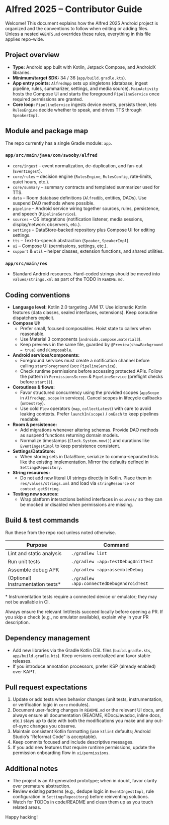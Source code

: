 # Alfred 2025 – Contributor Guide

Welcome! This document explains how the Alfred 2025 Android project is organized and the conventions to follow when editing or adding files. Unless a nested `AGENTS.md` overrides these rules, everything in this file applies repo-wide.

## Project overview
- **Type:** Android app built with Kotlin, Jetpack Compose, and AndroidX libraries.
- **Minimum/target SDK:** 34 / 36 (`app/build.gradle.kts`).
- **App entry points:** `AlfredApp` sets up singletons (database, ingest pipeline, rules, summarizer, settings, and media source). `MainActivity` hosts the Compose UI and starts the foreground `PipelineService` once required permissions are granted.
- **Core loop:** `PipelineService` ingests device events, persists them, lets `RulesEngine` decide whether to speak, and drives TTS through `SpeakerImpl`.

## Module and package map
The repo currently has a single Gradle module: `app`.

### `app/src/main/java/com/swooby/alfred`
- `core/ingest` – event normalization, de-duplication, and fan-out (`EventIngest`).
- `core/rules` – decision engine (`RulesEngine`, `RulesConfig`, rate-limits, quiet hours, etc.).
- `core/summary` – summary contracts and templated summarizer used for TTS.
- `data` – Room database definitions (`AlfredDb`, entities, DAOs). Use suspend DAO methods where possible.
- `pipeline` – Android service wiring together sources, rules, persistence, and speech (`PipelineService`).
- `sources` – OS integrations (notification listener, media sessions, display/network observers, etc.).
- `settings` – DataStore-backed repository plus Compose UI for editing settings.
- `tts` – Text-to-speech abstraction (`Speaker`, `SpeakerImpl`).
- `ui` – Compose UI (permissions, settings, etc.).
- `support` & `util` – helper classes, extension functions, and shared utilities.

### `app/src/main/res`
- Standard Android resources. Hard-coded strings should be moved into `values/strings.xml` as part of the TODO in `README.md`.

## Coding conventions
- **Language level:** Kotlin 2.0 targeting JVM 17. Use idiomatic Kotlin features (data classes, sealed interfaces, extensions). Keep coroutine dispatchers explicit.
- **Compose UI:**
  - Prefer small, focused composables. Hoist state to callers when reasonable.
  - Use Material 3 components (`androidx.compose.material3`).
  - Keep previews in the same file, guarded by `@Preview(showBackground = true)` and `@Composable`.
- **Android services/components:**
  - Foreground services must create a notification channel before calling `startForeground` (see `PipelineService`).
  - Check runtime permissions before accessing protected APIs. Follow the pattern in `PermissionsScreen` & `PipelineService` (preflight checks before `start()`).
- **Coroutines & flows:**
  - Favor structured concurrency using the provided scopes (`appScope` in `AlfredApp`, `scope` in services). Cancel scopes in lifecycle callbacks (`onDestroy`).
  - Use cold `Flow` operators (`map`, `collectLatest`) with care to avoid leaking contexts. Prefer `launchIn(scope)` / `onEach` to keep pipelines readable.
- **Room & persistence:**
  - Add migrations whenever altering schemas. Provide DAO methods as suspend functions returning domain models.
  - Normalize timestamps (`Clock.System.now()`) and durations like `EventIngestImpl` to keep persistence consistent.
- **Settings/DataStore:**
  - When storing sets in DataStore, serialize to comma-separated lists like the existing implementation. Mirror the defaults defined in `SettingsRepository`.
- **String resources:**
  - Do not add new literal UI strings directly in Kotlin. Place them in `res/values/strings.xml` and load via `stringResource` or `context.getString`.
- **Testing new sources:**
  - Wrap platform interactions behind interfaces in `sources/` so they can be mocked or disabled when permissions are missing.

## Build & test commands
Run these from the repo root unless noted otherwise.

| Purpose | Command |
| --- | --- |
| Lint and static analysis | `./gradlew lint` |
| Run unit tests | `./gradlew :app:testDebugUnitTest` |
| Assemble debug APK | `./gradlew :app:assembleDebug` |
| (Optional) Instrumentation tests* | `./gradlew :app:connectedDebugAndroidTest` |

\* Instrumentation tests require a connected device or emulator; they may not be available in CI.

Always ensure the relevant lint/tests succeed locally before opening a PR. If you skip a check (e.g., no emulator available), explain why in your PR description.

## Dependency management
- Add new libraries via the Gradle Kotlin DSL files (`build.gradle.kts`, `app/build.gradle.kts`). Keep versions centralized and favor stable releases.
- If you introduce annotation processors, prefer KSP (already enabled) over KAPT.

## Pull request expectations
1. Update or add tests when behavior changes (unit tests, instrumentation, or verification logic in `core` modules).
2. Document user-facing changes in `README.md` or the relevant UI docs, and always ensure all documentation (README, KDoc/Javadoc, inline docs, etc.) stays up to date with both the modifications you make and any out-of-sync changes you observe.
3. Maintain consistent Kotlin formatting (use `ktlint` defaults; Android Studio’s “Reformat Code” is acceptable).
4. Keep commits focused and include descriptive messages.
5. If you add new features that require runtime permissions, update the permission onboarding flow in `ui/permissions`.

## Additional notes
- The project is an AI-generated prototype; when in doubt, favor clarity over premature abstraction.
- Review existing patterns (e.g., dedupe logic in `EventIngestImpl`, rule configuration in `SettingsRepository`) before reinventing solutions.
- Watch for TODOs in code/README and clean them up as you touch related areas.

Happy hacking!

